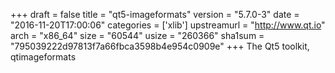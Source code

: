 +++
draft = false
title = "qt5-imageformats"
version = "5.7.0-3"
date = "2016-11-20T17:00:06"
categories = ['xlib']
upstreamurl = "http://www.qt.io"
arch = "x86_64"
size = "60544"
usize = "260366"
sha1sum = "795039222d97813f7a66fbca3598b4e954c0909e"
+++
The Qt5 toolkit, qtimageformats